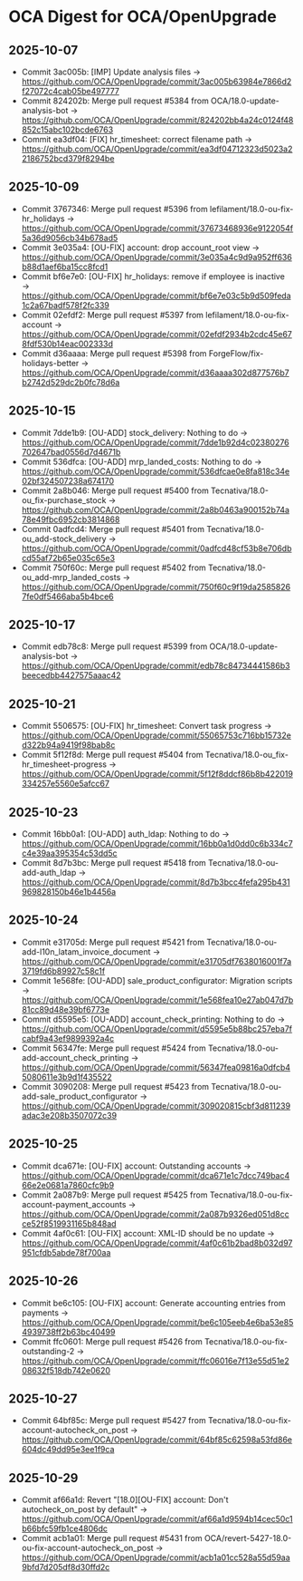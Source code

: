 # OCA Digest for OCA/OpenUpgrade

## 2025-10-07

- Commit 3ac005b: [IMP] Update analysis files → https://github.com/OCA/OpenUpgrade/commit/3ac005b63984e7866d2f27072c4cab05be497777
- Commit 824202b: Merge pull request #5384 from OCA/18.0-update-analysis-bot → https://github.com/OCA/OpenUpgrade/commit/824202bb4a24c0124f48852c15abc102bcde6763
- Commit ea3df04: [FIX] hr_timesheet: correct filename path → https://github.com/OCA/OpenUpgrade/commit/ea3df04712323d5023a22186752bcd379f8294be

## 2025-10-09

- Commit 3767346: Merge pull request #5396 from lefilament/18.0-ou-fix-hr_holidays → https://github.com/OCA/OpenUpgrade/commit/37673468936e9122054f5a36d9056cb34b678ad5
- Commit 3e035a4: [OU-FIX] account: drop account_root view → https://github.com/OCA/OpenUpgrade/commit/3e035a4c9d9a952ff636b88d1aef6ba15cc8fcd1
- Commit bf6e7e0: [OU-FIX] hr_holidays: remove if employee is inactive → https://github.com/OCA/OpenUpgrade/commit/bf6e7e03c5b9d509feda1c2a67badf578f2fc339
- Commit 02efdf2: Merge pull request #5397 from lefilament/18.0-ou-fix-account → https://github.com/OCA/OpenUpgrade/commit/02efdf2934b2cdc45e678fdf530b14eac002333d
- Commit d36aaaa: Merge pull request #5398 from ForgeFlow/fix-holidays-better → https://github.com/OCA/OpenUpgrade/commit/d36aaaa302d877576b7b2742d529dc2b0fc78d6a

## 2025-10-15

- Commit 7dde1b9: [OU-ADD] stock_delivery: Nothing to do → https://github.com/OCA/OpenUpgrade/commit/7dde1b92d4c02380276702647bad0556d7d4671b
- Commit 536dfca: [OU-ADD] mrp_landed_costs: Nothing to do → https://github.com/OCA/OpenUpgrade/commit/536dfcae0e8fa818c34e02bf324507238a674170
- Commit 2a8b046: Merge pull request #5400 from Tecnativa/18.0-ou_fix-purchase_stock → https://github.com/OCA/OpenUpgrade/commit/2a8b0463a900152b74a78e49fbc6952cb3814868
- Commit 0adfcd4: Merge pull request #5401 from Tecnativa/18.0-ou_add-stock_delivery → https://github.com/OCA/OpenUpgrade/commit/0adfcd48cf53b8e706dbcd55af72b65e035c65e3
- Commit 750f60c: Merge pull request #5402 from Tecnativa/18.0-ou_add-mrp_landed_costs → https://github.com/OCA/OpenUpgrade/commit/750f60c9f19da25858267fe0df5466aba5b4bce6

## 2025-10-17

- Commit edb78c8: Merge pull request #5399 from OCA/18.0-update-analysis-bot → https://github.com/OCA/OpenUpgrade/commit/edb78c84734441586b3beecedbb4427575aaac42

## 2025-10-21

- Commit 5506575: [OU-FIX] hr_timesheet: Convert task progress → https://github.com/OCA/OpenUpgrade/commit/55065753c716bb15732ed322b94a9419f98bab8c
- Commit 5f12f8d: Merge pull request #5404 from Tecnativa/18.0-ou_fix-hr_timesheet-progress → https://github.com/OCA/OpenUpgrade/commit/5f12f8ddcf86b8b422019334257e5560e5afcc67

## 2025-10-23

- Commit 16bb0a1: [OU-ADD] auth_ldap: Nothing to do → https://github.com/OCA/OpenUpgrade/commit/16bb0a1d0dd0c6b334c7c4e39aa395354c53dd5c
- Commit 8d7b3bc: Merge pull request #5418 from Tecnativa/18.0-ou-add-auth_ldap → https://github.com/OCA/OpenUpgrade/commit/8d7b3bcc4fefa295b431969828150b46e1b4456a

## 2025-10-24

- Commit e31705d: Merge pull request #5421 from Tecnativa/18.0-ou-add-l10n_latam_invoice_document → https://github.com/OCA/OpenUpgrade/commit/e31705df7638016001f7a3719fd6b89927c58c1f
- Commit 1e568fe: [OU-ADD] sale_product_configurator: Migration scripts → https://github.com/OCA/OpenUpgrade/commit/1e568fea10e27ab047d7b81cc89d48e39bf6773e
- Commit d5595e5: [OU-ADD] account_check_printing: Nothing to do → https://github.com/OCA/OpenUpgrade/commit/d5595e5b88bc257eba7fcabf9a43ef9899392a4c
- Commit 56347fe: Merge pull request #5424 from Tecnativa/18.0-ou-add-account_check_printing → https://github.com/OCA/OpenUpgrade/commit/56347fea09816a0dfcb45080611e3b9d1f435522
- Commit 3090208: Merge pull request #5423 from Tecnativa/18.0-ou-add-sale_product_configurator → https://github.com/OCA/OpenUpgrade/commit/309020815cbf3d811239adac3e208b3507072c39

## 2025-10-25

- Commit dca671e: [OU-FIX] account: Outstanding accounts → https://github.com/OCA/OpenUpgrade/commit/dca671e1c7dcc749bac466e2e0681a7860cfc9b9
- Commit 2a087b9: Merge pull request #5425 from Tecnativa/18.0-ou-fix-account-payment_accounts → https://github.com/OCA/OpenUpgrade/commit/2a087b9326ed051d8ccce52f8519931165b848ad
- Commit 4af0c61: [OU-FIX] account: XML-ID should be no update → https://github.com/OCA/OpenUpgrade/commit/4af0c61b2bad8b032d97951cfdb5abde78f700aa

## 2025-10-26

- Commit be6c105: [OU-FIX] account: Generate accounting entries from payments → https://github.com/OCA/OpenUpgrade/commit/be6c105eeb4e6ba53e854939738ff2b63bc40499
- Commit ffc0601: Merge pull request #5426 from Tecnativa/18.0-ou-fix-outstanding-2 → https://github.com/OCA/OpenUpgrade/commit/ffc06016e7f13e55d51e208632f518db742e0620

## 2025-10-27

- Commit 64bf85c: Merge pull request #5427 from Tecnativa/18.0-ou-fix-account-autocheck_on_post → https://github.com/OCA/OpenUpgrade/commit/64bf85c62598a53fd86e604dc49dd95e3ee1f9ca

## 2025-10-29

- Commit af66a1d: Revert "[18.0][OU-FIX] account: Don't autocheck_on_post by default" → https://github.com/OCA/OpenUpgrade/commit/af66a1d9594b14cec50c1b66bfc59fb1ce4806dc
- Commit acb1a01: Merge pull request #5431 from OCA/revert-5427-18.0-ou-fix-account-autocheck_on_post → https://github.com/OCA/OpenUpgrade/commit/acb1a01cc528a55d59aa9bfd7d205df8d30ffd2c

